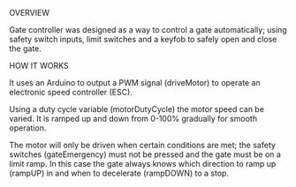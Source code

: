 OVERVIEW


Gate controller was designed as a way to control a gate automatically; using safety switch inputs, limit switches and a keyfob to safely open and close the gate.

HOW IT WORKS


It uses an Arduino to output a PWM signal (driveMotor) to operate an electronic speed controller (ESC). 

Using a duty cycle variable (motorDutyCycle) the motor speed can be varied. It is ramped up and down from 0-100% gradually for smooth operation.

The motor will only be driven when certain conditions are met; the safety switches (gateEmergency) must not be pressed and the gate must be on a limit ramp. 
In this case the gate always knows which direction to ramp up (rampUP) in and when to decelerate (rampDOWN) to a stop.
